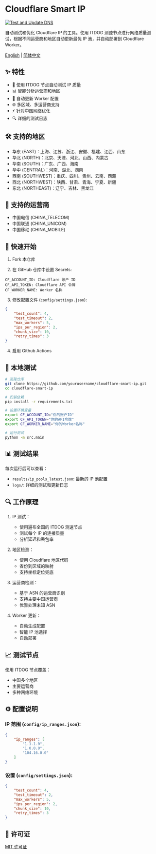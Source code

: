 # Cloudflare Smart IP

[![Test and Update DNS](https://github.com/yourusername/cloudflare-smart-ip/actions/workflows/update-worker.yml/badge.svg)](https://github.com/yourusername/cloudflare-smart-ip/actions/workflows/update-worker.yml)

自动测试和优化 Cloudflare IP 的工具。使用 ITDOG 测速节点进行网络质量测试，根据不同运营商和地区自动更新最优 IP 池，并自动部署到 Cloudflare Worker。

[English](./README.md) | [简体中文](#简体中文)

## ✨ 特性

- 🚀 使用 ITDOG 节点自动测试 IP 质量
- 📊 智能分析运营商和地区
- 🔄 自动更新 Worker 配置
- 🌐 多区域、多运营商支持
- ⚡ 针对中国网络优化
- 🔍 详细的测试日志

## 🛠️ 支持的地区

- 华东 (EAST)：上海、江苏、浙江、安徽、福建、江西、山东
- 华北 (NORTH)：北京、天津、河北、山西、内蒙古
- 华南 (SOUTH)：广东、广西、海南
- 华中 (CENTRAL)：河南、湖北、湖南
- 西南 (SOUTHWEST)：重庆、四川、贵州、云南、西藏
- 西北 (NORTHWEST)：陕西、甘肃、青海、宁夏、新疆
- 东北 (NORTHEAST)：辽宁、吉林、黑龙江

## 🌟 支持的运营商

- 中国电信 (CHINA_TELECOM)
- 中国联通 (CHINA_UNICOM)
- 中国移动 (CHINA_MOBILE)

## 🚀 快速开始

1. Fork 本仓库

2. 在 GitHub 仓库中设置 Secrets:
```
CF_ACCOUNT_ID: Cloudflare 账户 ID
CF_API_TOKEN: Cloudflare API 令牌
CF_WORKER_NAME: Worker 名称
```

3. 修改配置文件 (`config/settings.json`):
```json
{
    "test_count": 4,
    "test_timeout": 2,
    "max_workers": 5,
    "ips_per_region": 2,
    "chunk_size": 10,
    "retry_times": 3
}
```

4. 启用 Github Actions

## 📝 本地测试

```bash
# 克隆仓库
git clone https://github.com/yourusername/cloudflare-smart-ip.git
cd cloudflare-smart-ip

# 安装依赖
pip install -r requirements.txt

# 设置环境变量
export CF_ACCOUNT_ID="你的账户ID"
export CF_API_TOKEN="你的API令牌"
export CF_WORKER_NAME="你的Worker名称"

# 运行测试
python -m src.main
```

## 📊 测试结果

每次运行后可以查看：
- `results/ip_pools_latest.json`: 最新的 IP 池配置
- `logs/`: 详细的测试和更新日志

## 🔍 工作原理

1. IP 测试：
   - 使用遍布全国的 ITDOG 测速节点
   - 测试每个 IP 的连接质量
   - 分析延迟和丢包率

2. 地区检测：
   - 使用 Cloudflare 地区代码
   - 省份到区域的映射
   - 支持坐标定位兜底

3. 运营商检测：
   - 基于 ASN 的运营商识别
   - 支持主要中国运营商
   - 优雅处理未知 ASN

4. Worker 更新：
   - 自动生成配置
   - 智能 IP 池选择
   - 自动部署

## 📈 测试节点

使用 ITDOG 节点覆盖：
- 中国多个地区
- 主要运营商
- 多种网络环境

## ⚙️ 配置说明

### IP 范围 (`config/ip_ranges.json`):
```json
{
    "ip_ranges": [
        "1.1.1.0",
        "1.0.0.0",
        "104.16.0.0"
    ]
}
```

### 设置 (`config/settings.json`):
```json
{
    "test_count": 4,
    "test_timeout": 2,
    "max_workers": 5,
    "ips_per_region": 2,
    "chunk_size": 10,
    "retry_times": 3
}
```

## 📃 许可证

[MIT 许可证](./LICENSE)